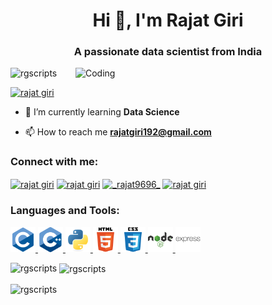 <h1 align="center">Hi 👋, I'm Rajat Giri</h1>
<h3 align="center">A passionate data scientist from India</h3>
<img align="right" alt="Coding" width="400" src="https://user-images.githubusercontent.com/74038190/229223263-cf2e4b07-2615-4f87-9c38-e37600f8381a.gif">

<p align="left"> <img src="https://komarev.com/ghpvc/?username=rgscripts&label=Profile%20views&color=0e75b6&style=flat" alt="rgscripts" /> </p>

<p align="left"> <a href="https://twitter.com/rajat giri" target="blank"><img src="https://img.shields.io/twitter/follow/rajat giri?logo=twitter&style=for-the-badge" alt="rajat giri" /></a> </p>

- 🌱 I’m currently learning **Data Science**

- 📫 How to reach me **rajatgiri192@gmail.com**

<h3 align="left">Connect with me:</h3>
<p align="left">
<a href="https://twitter.com/rajat giri" target="blank"><img align="center" src="https://raw.githubusercontent.com/rahuldkjain/github-profile-readme-generator/master/src/images/icons/Social/twitter.svg" alt="rajat giri" height="30" width="40" /></a>
<a href="https://www.linkedin.com/in/rajat-giri-b1ab44251/" target="blank"><img align="center" src="https://raw.githubusercontent.com/rahuldkjain/github-profile-readme-generator/master/src/images/icons/Social/linked-in-alt.svg" alt="rajat giri" height="30" width="40" /></a>
<a href="https://instagram.com/_rajat9696_" target="blank"><img align="center" src="https://raw.githubusercontent.com/rahuldkjain/github-profile-readme-generator/master/src/images/icons/Social/instagram.svg" alt="_rajat9696_" height="30" width="40" /></a>
<a href="https://www.leetcode.com/rajatgiri192" target="blank"><img align="center" src="https://raw.githubusercontent.com/rahuldkjain/github-profile-readme-generator/master/src/images/icons/Social/leet-code.svg" alt="rajat giri" height="30" width="40" /></a>
</p>

<h3 align="left">Languages and Tools:</h3>
<p align="left"> 
    <a href="https://www.cprogramming.com/" target="_blank" rel="noreferrer"> 
        <img src="https://raw.githubusercontent.com/devicons/devicon/master/icons/c/c-original.svg" alt="c" width="40" height="40"/> 
    </a> 
    <a href="https://www.w3schools.com/cpp/" target="_blank" rel="noreferrer"> 
        <img src="https://raw.githubusercontent.com/devicons/devicon/master/icons/cplusplus/cplusplus-original.svg" alt="cplusplus" width="40" height="40"/> 
    </a> 
    <a href="https://www.python.org" target="_blank" rel="noreferrer"> 
        <img src="https://raw.githubusercontent.com/devicons/devicon/master/icons/python/python-original.svg" alt="python" width="40" height="40"/> 
    </a>
    <a href="https://www.w3.org/html/" target="_blank" rel="noreferrer"> 
        <img src="https://raw.githubusercontent.com/devicons/devicon/master/icons/html5/html5-original-wordmark.svg" alt="html5" width="40" height="40"/> 
    </a> 
    <a href="https://www.w3schools.com/css/" target="_blank" rel="noreferrer"> 
        <img src="https://raw.githubusercontent.com/devicons/devicon/master/icons/css3/css3-original-wordmark.svg" alt="css3" width="40" height="40"/> 
    </a> 
    <a href="https://nodejs.org" target="_blank" rel="noreferrer"> 
        <img src="https://raw.githubusercontent.com/devicons/devicon/master/icons/nodejs/nodejs-original-wordmark.svg" alt="nodejs" width="40" height="40"/> 
    </a> 
<a href="https://expressjs.com" target="_blank" rel="noreferrer"> 
    <img src="https://raw.githubusercontent.com/devicons/devicon/master/icons/express/express-original-wordmark.svg" alt="express" width="40" height="40"/> 
</a>
</p>


<p><img align="left" src="https://github-readme-stats.vercel.app/api/top-langs?username=rgscripts&show_icons=true&locale=en&layout=compact" alt="rgscripts" /></p>

<p>&nbsp;<img align="center" src="https://github-readme-stats.vercel.app/api?username=rgscripts&show_icons=true&locale=en" alt="rgscripts" /></p>

<p><img align="center" src="https://github-readme-streak-stats.herokuapp.com/?user=rgscripts&" alt="rgscripts" /></p>

